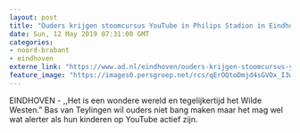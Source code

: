 ```yaml
---
layout: post
title: "Ouders krijgen stoomcursus YouTube in Philips Stadion in Eindhoven"
date: Sun, 12 May 2019 07:31:00 GMT
categories: 
- noord-brabant 
- eindhoven 
externe_link: "https://www.ad.nl/eindhoven/ouders-krijgen-stoomcursus-youtube-in-philips-stadion-in-eindhoven~a4d74f73/"
feature_image: "https://images0.persgroep.net/rcs/qErOQtoDmjd4sGVOx_I3wgWfEkY/diocontent/147983111/_fitwidth/400/?appId=21791a8992982cd8da851550a453bd7f&quality=0.7"
---
```


EINDHOVEN - ,,Het is een wondere wereld en tegelijkertijd het Wilde Westen.” Bas van Teylingen wil ouders niet bang maken maar het mag wel wat alerter als hun kinderen op YouTube actief zijn.
